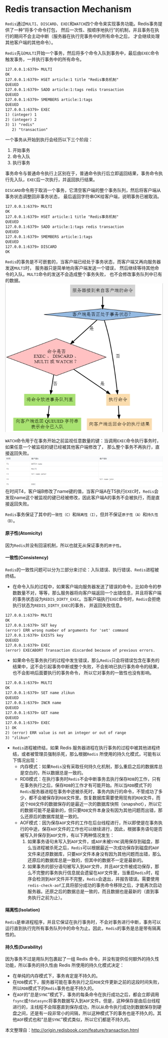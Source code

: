 # Redis transaction Mechanism

`Redis`通过`MULTI`、`DISCARD`、`EXEC`和`WATCH`四个命令来实现事务功能。Redis事务提供了一种“将多个命令打包， 然后一次性、按顺序地执行”的机制，并且事务在执行的期间不会主动中断（服务器在执行完事务中的所有命令之后， 才会继续处理其他客户端的其他命令）。

`Redis`先以`MULTI`开始一个事务，然后将多个命令入队到事务中，最后由`EXEC`命令触发事务，一并执行事务中的所有命令。
```
127.0.0.1:6379> MULTI
OK
127.0.0.1:6379> HSET article:1 title "Redis事务机制"
QUEUED
127.0.0.1:6379> SADD article:1:tags redis transaction
QUEUED
127.0.0.1:6379> SMEMBERS article:1:tags
QUEUED
127.0.0.1:6379> EXEC
1) (integer) 1
2) (integer) 2
3) 1) "redis"
   2) "transaction"
```

一个事务从开始到执行会经历以下三个阶段：  
1. 开始事务
2. 命令入队
3. 执行事务

事务命令与普通命令执行上区别在于，普通命令执行后立即返回结果，事务命令执行先入队，`EXEC`后一次执行，并返回执行结果。

`DISCARD`命令用于取消一个事务，它清空客户端的整个事务队列，然后将客户端从事务状态调整回非事务状态， 最后返回字符串OK给客户端，说明事务已被取消。
```
127.0.0.1:6379> MULTI
OK
127.0.0.1:6379> HSET article:1 title "Redis事务机制"
QUEUED
127.0.0.1:6379> SADD article:1:tags redis transaction
QUEUED
127.0.0.1:6379> SMEMBERS article:1:tags
QUEUED
127.0.0.1:6379> DISCARD
OK
```

`Redis`的事务是不可嵌套的，当客户端已经处于事务状态，而客户端又再向服务器发送`MULTI`时， 服务器只是简单地向客户端发送一个错误， 然后继续等待其他命令的入队。`MULTI`命令的发送不会造成整个事务失败， 也不会修改事务队列中已有的数据。
![事务执行机制流程图](../assets/image/redis-transaction-mechanism-2.png)

`WATCH`命令用于在事务开始之前监视任意数量的键：当调用`EXEC`命令执行事务时， 如果任意一个被监视的键已经被其他客户端修改了， 那么整个事务不再执行，直接返回失败。  
![Redis的watch机制图](../assets/image/redis-watch.png)
在时间T4，客户端B修改了name键的值，当客户端A在T5执行`EXEC`时，`Redis`会发现name这个被监视的键已经被修改，因此客户端A的事务不会被执行，而是直接返回失败。

`Redis`事务保证了其中的`一致性（C）`和`隔离性（I）`，但并不保证`原子性（A）`和`持久性（D）`。

#### 原子性(Atomicity)  
因为`Redis`并没有回滚机制，所以也就无从保证事务的`原子性`。
#### 一致性(Consistency)  
`Redis`的一致性问题可以分为三部分来讨论：入队错误、执行错误、`Redis`进程被终结。
* 在命令入队的过程中，如果客户端向服务器发送了错误的命令，比如命令的参数数量不对，等等，那么服务器将向客户端返回一个出错信息，并且将客户端的事务状态设为`REDIS_DIRTY_EXEC`。当客户端执行`EXEC`命令时，`Redis`会拒绝执行状态为`REDIS_DIRTY_EXEC`的事务， 并返回失败信息。

```
127.0.0.1:6379> MULTI
OK
127.0.0.1:6379> SET key
(error) ERR wrong number of arguments for 'set' command
127.0.0.1:6379> EXISTS key
QUEUED
127.0.0.1:6379> EXEC
(error) EXECABORT Transaction discarded because of previous errors.
```

* 如果命令在事务执行的过程中发生错误，那么`Redis`只会将错误包含在事务的结果中，这不会引起事务中断或整个失败，不会影响已执行事务命令的结果，也不会影响后面要执行的事务命令， 所以它对事务的一致性也没有影响。
```
127.0.0.1:6379> MULTI
OK
127.0.0.1:6379> SET name zlikun
QUEUED
127.0.0.1:6379> INCR name
QUEUED
127.0.0.1:6379> GET name
QUEUED
127.0.0.1:6379> EXEC
1) OK
2) (error) ERR value is not an integer or out of range
3) "zlikun"
```

* `Redis`进程被终结，如果 Redis 服务器进程在执行事务的过程中被其他进程终结，或者被管理员强制杀死，那么根据`Redis` 所使用的持久化模式，可能有以下情况出现：
  * 内存模式：如果`Redis`没有采取任何持久化机制，那么重启之后的数据库总是空白的，所以数据总是一致的。
  * RDB模式：在执行事务时`Redis`不会中断事务去执行保存`RDB`的工作，只有在事务执行之后，保存`RDB`的工作才有可能开始。所以当`RDB`模式下的`Redis`服务器进程在事务中途被杀死时，事务内执行的命令，不管成功了多少，都不会被保存到`RDB`文件里。恢复数据库需要使用现有的`RDB`文件，而这个`RDB`文件的数据保存的是最近一次的数据库快照（snapshot），所以它的数据可能不是最新的，但只要`RDB`文件本身没有因为其他问题而出错，那么还原后的数据库就是一致的。
  * AOF模式：因为保存`AOF`文件的工作在后台线程进行，所以即使是在事务执行的中途，保存`AOF`文件的工作也可以继续进行，因此，根据事务语句是否被写入并保存到`AOF`文件，有以下两种情况发生：
    1. 如果事务语句未写入到`AOF`文件，或`AOF`未被`SYNC`调用保存到磁盘，那么当进程被杀死之后，`Redis`可以根据最近一次成功保存到磁盘的`AOF`文件来还原数据库，只要`AOF`文件本身没有因为其他问题而出错，那么还原后的数据库总是一致的，但其中的数据不一定是最新的。
    2. 如果事务的部分语句被写入到`AOF`文件，并且`AOF`文件被成功保存，那么不完整的事务执行信息就会遗留在`AOF`文件里，当重启`Redis`时，程序会检测到`AOF`文件并不完整，`Redis`会退出，并报告错误。需要使用 `redis-check-aof`工具将部分成功的事务命令移除之后，才能再次启动服务器。还原之后的数据总是一致的，而且数据也是最新的（直到事务执行之前为止）。

#### 隔离性(Isolation)  
`Redis`是单进程程序，并且它保证在执行事务时，不会对事务进行中断，事务可以运行直到执行完所有事务队列中的命令为止。因此，`Redis`的事务是总是带有隔离性的。

#### 持久性(Durability)  
因为事务不过是用队列包裹起了一组 Redis 命令，并没有提供任何额外的持久性功能，所以事务的持久性由 Redis 所使用的持久化模式决定：
  * 在单纯的内存模式下，事务肯定是不持久的。
  * 在`RDB`模式下，服务器可能在事务执行之后`RDB`文件更新之前的这段时间失败，所以`RDB`模式下的`Redis`事务也是不持久的。
  * 在`AOF`的“总是`SYNC`”模式下，事务的每条命令在执行成功之后，都会立即调用`fsync`或`fdatasync`将事务数据写入到`AOF`文件。但是，这种保存是由后台线程进行的，主线程不会阻塞直到保存成功，所以从命令执行成功到数据保存到硬盘之间，还是有一段非常小的间隔，所以这种模式下的事务也是不持久的。其他`AOF`模式也和“总是`SYNC`”模式类似，所以它们都是不持久的。

本文整理自：<http://origin.redisbook.com/feature/transaction.html>

